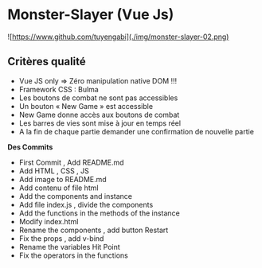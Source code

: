 # Monster-Slayer (Vue Js)

![https://www.github.com/tuyengabi](./img/monster-slayer-02.png)

**Critères qualité**
------------------
* Vue JS only => Zéro manipulation native DOM !!!
* Framework CSS : Bulma
* Les boutons de combat ne sont pas accessibles
* Un bouton « New Game » est accessible
* New Game donne accès aux boutons de combat
* Les barres de vies sont mise à jour en temps réel
* A la fin de chaque partie demander une confirmation de nouvelle partie

**Des Commits**
* First Commit , Add README.md
* Add HTML , CSS , JS
* Add image to README.md
* Add contenu of file html
* Add the components and instance
* Add file index.js , divide the components
* Add the functions in the methods of the instance
* Modify index.html
* Rename the components , add button Restart 
* Fix the props , add v-bind
* Rename the variables Hit Point
* Fix the operators in the functions
